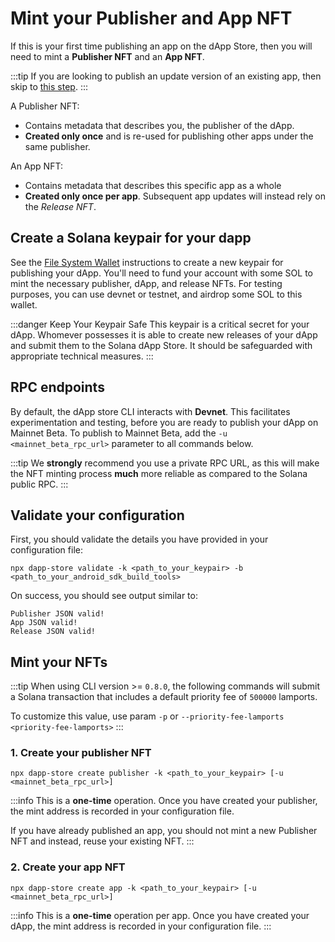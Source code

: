 # Mint your Publisher and App NFT

If this is your first time publishing an app on the dApp Store, then you will need to mint a **Publisher NFT** and an **App NFT**.

:::tip
If you are looking to publish an update version of an existing app, then skip to [this step](/dapp-publishing/publishing_releases).
:::

A Publisher NFT:

- Contains metadata that describes you, the publisher of the dApp.
- **Created only once** and is re-used for publishing other apps under the same publisher.

An App NFT:

- Contains metadata that describes this specific app as a whole
- **Created only once per app**. Subsequent app updates will instead rely on the _Release NFT_.

## Create a Solana keypair for your dapp

See the [File System Wallet](https://docs.solana.com/wallet-guide/file-system-wallet) instructions to create a new keypair for publishing your dApp. You'll need to fund your account with some SOL to mint the necessary publisher, dApp, and release NFTs. For testing purposes, you can use devnet or testnet, and airdrop some SOL to this wallet.

:::danger Keep Your Keypair Safe
This keypair is a critical secret for your dApp. Whomever possesses it is able to create new releases of your dApp and submit them to the Solana dApp Store. It should be safeguarded with appropriate technical measures.
:::

## RPC endpoints

By default, the dApp store CLI interacts with **Devnet**. This facilitates experimentation and testing, before you are ready to publish your dApp on Mainnet Beta. To publish to Mainnet Beta, add the `-u <mainnet_beta_rpc_url>` parameter to all commands below.

:::tip
We **strongly** recommend you use a private RPC URL, as this will make the NFT minting process **much** more reliable as compared to the Solana public RPC.
:::

## Validate your configuration

First, you should validate the details you have provided in your configuration file:

```shell
npx dapp-store validate -k <path_to_your_keypair> -b <path_to_your_android_sdk_build_tools>
```

On success, you should see output similar to:

```shell
Publisher JSON valid!
App JSON valid!
Release JSON valid!
```

## Mint your NFTs

:::tip
When using CLI version >= `0.8.0`, the following commands will submit a Solana transaction that includes a default priority fee of `500000` lamports.

To customize this value, use param `-p` or `--priority-fee-lamports <priority-fee-lamports>`
:::

### 1. Create your publisher NFT

```shell
npx dapp-store create publisher -k <path_to_your_keypair> [-u <mainnet_beta_rpc_url>]
```

:::info
This is a **one-time** operation. Once you have created your publisher, the mint address is recorded in your configuration file.

If you have already published an app, you should not mint a new Publisher NFT and instead, reuse your existing NFT.
:::

### 2. Create your app NFT

```shell
npx dapp-store create app -k <path_to_your_keypair> [-u <mainnet_beta_rpc_url>]
```

:::info
This is a **one-time** operation per app. Once you have created your dApp, the mint address is recorded in your configuration file.
:::
